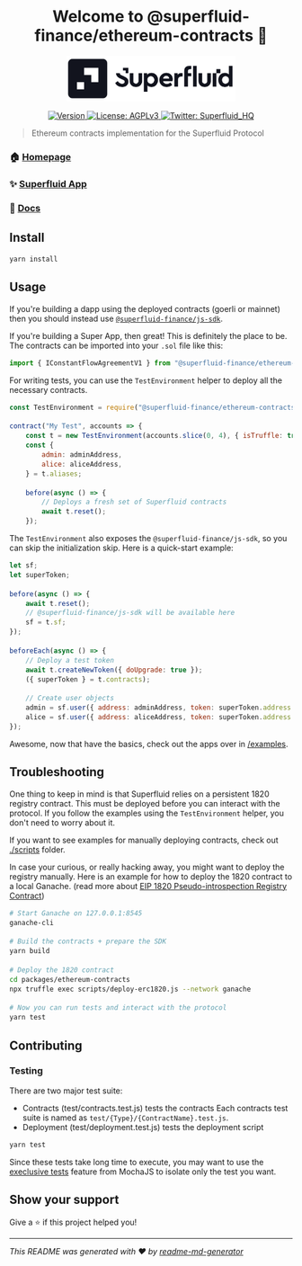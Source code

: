 <h1 align="center">Welcome to @superfluid-finance/ethereum-contracts 👋
</h1>
<div align="center">
<img  width="300" padding="0 0 10px" alt="Superfluid logo" src="/sf-logo.png" />
<p>
  <a href="https://www.npmjs.com/package/@superfluid-finance/ethereum-contracts" target="_blank">
    <img alt="Version" src="https://img.shields.io/npm/v/@superfluid-finance/ethereum-contracts.svg">
  </a>
  <a href="#" target="_blank">
    <img alt="License: AGPLv3" src="https://img.shields.io/badge/License-AGPL%20v3-blue.svg" />
  </a>
  <a href="https://twitter.com/Superfluid_HQ/status/" target="_blank">
    <img alt="Twitter: Superfluid_HQ" src="https://img.shields.io/twitter/follow/Superfluid_HQ.svg?style=social" />
  </a>
</p>
</div>

> Ethereum contracts implementation for the Superfluid Protocol

### 🏠 [Homepage](https://superfluid.finance)

### ✨ [Superfluid App](https://app.superfluid.finance/)

### 📖 [Docs](https://docs.superfluid.finance)

## Install

```sh
yarn install
```

## Usage

If you're building a dapp using the deployed contracts (goerli or mainnet) then you should instead use [`@superfluid-finance/js-sdk`](/packages/js-sdk).

If you're building a Super App, then great! This is definitely the place to be. The contracts can be imported into your `.sol` file like this:

```js
import { IConstantFlowAgreementV1 } from "@superfluid-finance/ethereum-contracts/contracts/interfaces/agreements/IConstantFlowAgreementV1.sol";
```

For writing tests, you can use the `TestEnvironment` helper to deploy all the necessary contracts.

```js
const TestEnvironment = require("@superfluid-finance/ethereum-contracts/test/TestEnvironment");

contract("My Test", accounts => {
    const t = new TestEnvironment(accounts.slice(0, 4), { isTruffle: true });
    const {
        admin: adminAddress,
        alice: aliceAddress,
    } = t.aliases;

    before(async () => {
        // Deploys a fresh set of Superfluid contracts
        await t.reset();
    });
```

The `TestEnvironment` also exposes the `@superfluid-finance/js-sdk`, so you can skip the initialization skip. Here is a quick-start example:

```js
let sf;
let superToken;

before(async () => {
    await t.reset();
    // @superfluid-finance/js-sdk will be available here
    sf = t.sf;
});

beforeEach(async () => {
    // Deploy a test token
    await t.createNewToken({ doUpgrade: true });
    ({ superToken } = t.contracts);

    // Create user objects
    admin = sf.user({ address: adminAddress, token: superToken.address });
    alice = sf.user({ address: aliceAddress, token: superToken.address });
});
```

Awesome, now that have the basics, check out the apps over in [/examples](/examples).

## Troubleshooting

One thing to keep in mind is that Superfluid relies on a persistent 1820 registry contract. This must be deployed before you can interact with the protocol. If you follow the examples using the `TestEnvironment` helper, you don't need to worry about it.

If you want to see examples for manually deploying contracts, check out [./scripts](scripts) folder.

In case your curious, or really hacking away, you might want to deploy the registry manually. Here is an example for how to deploy the 1820 contract to a local Ganache. (read more about [EIP 1820 Pseudo-introspection Registry Contract](https://eips.ethereum.org/EIPS/eip-1820))

```bash
# Start Ganache on 127.0.0.1:8545
ganache-cli

# Build the contracts + prepare the SDK
yarn build

# Deploy the 1820 contract
cd packages/ethereum-contracts
npx truffle exec scripts/deploy-erc1820.js --network ganache

# Now you can run tests and interact with the protocol
yarn test
```

## Contributing

### Testing

There are two major test suite:

-   Contracts (test/contracts.test.js) tests the contracts
    Each contracts test suite is named as `test/{Type}/{ContractName}.test.js`.
-   Deployment (test/deployment.test.js) tests the deployment script

```bash
yarn test
```

Since these tests take long time to execute, you may want to use the [execlusive tests](https://mochajs.org/#exclusive-tests) feature from MochaJS to isolate only the test you want.

## Show your support

Give a ⭐️ if this project helped you!

---

_This README was generated with ❤️ by [readme-md-generator](https://github.com/kefranabg/readme-md-generator)_
